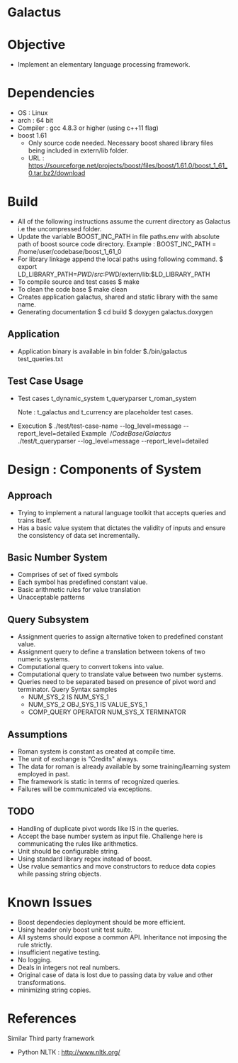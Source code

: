Galactus
=========

# Objective #

  * Implement an elementary language processing framework.

# Dependencies #
 * OS : Linux
 * arch : 64 bit
 * Compiler : gcc 4.8.3 or higher (using c++11 flag)
 * boost 1.61
    * Only source code needed. Necessary boost shared library files being included in extern/lib folder. 
    * URL : https://sourceforge.net/projects/boost/files/boost/1.61.0/boost_1_61_0.tar.bz2/download 
 
# Build #
 * All of the following instructions assume the current directory as Galactus i.e the uncompressed folder.
 * Update the variable BOOST_INC_PATH in file paths.env with absolute path of boost source code directory. 
   Example : BOOST_INC_PATH = /home/user/codebase/boost_1_61_0
 * For library linkage append the local paths using following command.
   $ export LD_LIBRARY_PATH=$PWD/src:$PWD/extern/lib:$LD_LIBRARY_PATH
 * To compile source and test cases 
    $ make 
 * To clean the code base
    $ make clean
 * Creates application galactus, shared and static library with the same name.
 * Generating documentation
   $ cd build
   $ doxygen galactus.doxygen

## Application ##

 * Application binary is available in bin folder
   $./bin/galactus test_queries.txt

## Test Case Usage ##

 * Test cases
    t_dynamic_system
    t_queryparser
    t_roman_system
 
    Note : t_galactus and t_currency are placeholder test cases.

 * Execution
   $ ./test/test-case-name --log_level=message --report_level=detailed
   Example
   $~/CodeBase/Galactus$ ./test/t_queryparser --log_level=message --report_level=detailed

# Design : Components of System #

## Approach ##
 + Trying to implement a natural language toolkit that accepts queries and trains
   itself. 
 + Has a basic value system that dictates the validity of inputs and ensure the 
   consistency of data set incrementally.

## Basic Number System ##
  - Comprises of set of fixed symbols
  - Each symbol has predefined constant value.
  - Basic arithmetic rules for value translation
  - Unacceptable patterns
 
## Query Subsystem ##
  - Assignment queries to assign alternative token to predefined constant value.
  - Assignment query to define a translation between tokens of two numeric systems.
  - Computational query to convert tokens into value.
  - Computational query to translate value between two number systems.
  - Queries need to be separated based on presence of pivot word and terminator.
    Query Syntax samples
     * NUM_SYS_2 IS NUM_SYS_1
     * NUM_SYS_2 OBJ_SYS_1 IS VALUE_SYS_1
     * COMP_QUERY OPERATOR NUM_SYS_X TERMINATOR
 
## Assumptions ##

 + Roman system is constant as created at compile time.
 + The unit of exchange is "Credits" always.  
 + The data for roman is already available by some training/learning system employed in past.
 + The framework is static in terms of recognized queries.
 + Failures will be communicated via exceptions.
  
## TODO ##

 * Handling of duplicate pivot words like IS in the queries.
 * Accept the base number system as input file. Challenge here is communicating the rules like arithmetics.
 * Unit should be configurable string.
 * Using standard library regex instead of boost.
 * Use rvalue semantics and move constructors to reduce data copies while passing string objects.

# Known Issues #
 
 * Boost dependecies deployment should be more efficient. 
 * Using header only boost unit test suite.
 * All systems should expose a common API. Inheritance not imposing the rule strictly.
 * insufficient negative testing.
 * No logging.
 * Deals in integers not real numbers.
 * Original case of data is lost due to passing data by value and other transformations.
 * minimizing string copies.

# References #

Similar Third party framework

* Python NLTK : http://www.nltk.org/
 
